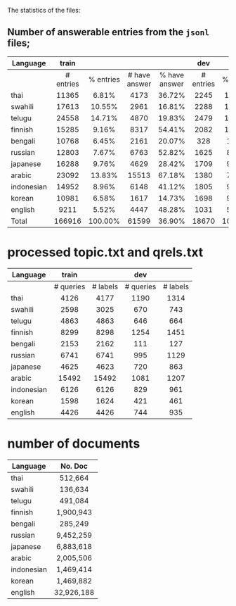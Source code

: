 The statistics of the files:

## Number of answerable entries from the `jsonl` files;
| Language     |   train   |           |               |               |    dev    |           |               |               |
|--------------|:---------:|:---------:|:-------------:|:-------------:|:---------:|:---------:|:-------------:|:-------------:|
|              | # entries | % entries | # have answer | % have answer | # entries | % entries | # have answer | % have answer |
| thai         |     11365 |     6.81% |          4173 |        36.72% |      2245 |    12.02% |          1203 |        53.59% |
| swahili      |     17613 |    10.55% |          2961 |        16.81% |      2288 |    12.25% |           729 |        31.86% |
| telugu       |     24558 |    14.71% |          4870 |        19.83% |      2479 |    13.28% |           647 |        26.10% |
| finnish      |     15285 |     9.16% |          8317 |        54.41% |      2082 |    11.15% |          1254 |        60.23% |
| bengali      |     10768 |     6.45% |          2161 |        20.07% |       328 |     1.76% |           115 |        35.06% |
| russian      |     12803 |     7.67% |          6763 |        52.82% |      1625 |     8.70% |          1000 |        61.54% |
| japanese     |     16288 |     9.76% |          4629 |        28.42% |      1709 |     9.15% |           722 |        42.25% |
| arabic       |     23092 |    13.83% |         15513 |        67.18% |      1380 |     7.39% |          1082 |        78.41% |
| indonesian   |     14952 |     8.96% |          6148 |        41.12% |      1805 |     9.67% |           829 |        45.93% |
| korean       |     10981 |     6.58% |          1617 |        14.73% |      1698 |     9.09% |           429 |        25.27% |
| english      |      9211 |     5.52% |          4447 |        48.28% |      1031 |     5.52% |           747 |        72.45% |
| Total        |    166916 |   100.00% |         61599 |        36.90% |     18670 |   100.00% |          8757 |        46.90% |


# processed topic.txt and qrels.txt
| Language     |   train   |          |    dev    |          |
|--------------|:---------:|:--------:|:---------:|:--------:|
|              | # queries | # labels | # queries | # labels |
| thai         |      4126 |     4177 |      1190 |     1314 |
| swahili      |      2598 |     3025 |       670 |      743 |
| telugu       |      4863 |     4863 |       646 |      664 |
| finnish      |      8299 |     8298 |      1254 |     1451 |
| bengali      |      2153 |     2162 |       111 |      127 |
| russian      |      6741 |     6741 |       995 |     1129 |
| japanese     |      4625 |     4623 |       720 |      863 |
| arabic       |     15492 |    15492 |      1081 |     1207 |
| indonesian   |      6126 |     6126 |       829 |      961 |
| korean       |      1598 |     1624 |       421 |      461 |
| english      |      4426 |     4426 |       744 |      935 |

# number of documents
| Language     |   No. Doc        |
|--------------|:----------------:|
| thai         |      512,664     |
| swahili      |      136,634     |
| telugu       |      491,084     |
| finnish      |      1,900,943   |
| bengali      |      285,249     |
| russian      |      9,452,259   |
| japanese     |      6,883,618   |
| arabic       |      2,005,506   |
| indonesian   |      1,469,414   |
| korean       |      1,469,882   |
| english      |      32,926,188  |
